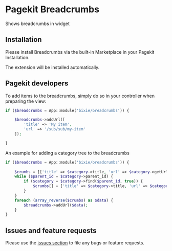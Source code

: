 # Pagekit Breadcrumbs

Shows breadcrumbs in widget

## Installation

Please install Breadcrumbs via the built-in Marketplace in your Pagekit Installation.

The extension will be installed automatically.

## Pagekit developers

To add items to the breadcrumbs, simply do so in your controller when preparing the view:

```php
if ($breadcrumbs = App::module('bixie/breadcrumbs')) {

    $breadcrumbs->addUrl([
        'title' => 'My item',
        'url' => '/sub/sub/my-item'
    ]);

}
```

An example for adding a category tree to the breadcrumbs

```php
if ($breadcrumbs = App::module('bixie/breadcrumbs')) {
    
    $crumbs = [['title' => $category->title, 'url' => $category->getUrl()]];
    while ($parent_id = $category->parent_id) {
        if ($category = $category->find($parent_id, true)) {
            $crumbs[] = ['title' => $category->title, 'url' => $category->getUrl()];
        }
    }
    foreach (array_reverse($crumbs) as $data) {
        $breadcrumbs->addUrl($data);
    }
}
```

## Issues and feature requests

Please use the [issues section](https://github.com/Bixie/pagekit-breadcrumbs/issues) to file any bugs or feature requests.
